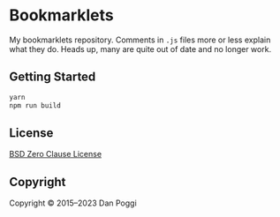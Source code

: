 # Bookmarklets

My bookmarklets repository. Comments in `.js` files more or less explain what
they do. Heads up, many are quite out of date and no longer work.

## Getting Started

```sh
yarn
npm run build
```

## License

[BSD Zero Clause License](https://spdx.org/licenses/0BSD.html)

## Copyright

Copyright &copy; 2015&ndash;2023 Dan Poggi
